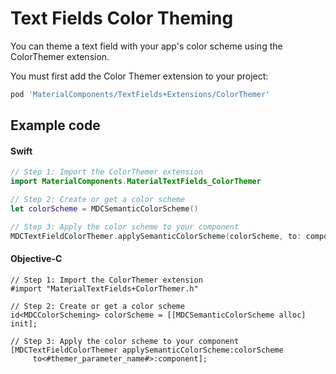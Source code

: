 <!--docs:
title: "Color Theming"
layout: detail
section: components
excerpt: "How to theme Text Fields using the Material Design color system."
iconId: text_field
path: /catalog/textfields/color-theming/
-->

# Text Fields Color Theming

You can theme a text field with your app's color scheme using the ColorThemer extension.

You must first add the Color Themer extension to your project:

``` bash
pod 'MaterialComponents/TextFields+Extensions/ColorThemer'
```

## Example code

<!--<div class="material-code-render" markdown="1">-->
#### Swift
``` swift
// Step 1: Import the ColorThemer extension
import MaterialComponents.MaterialTextFields_ColorThemer

// Step 2: Create or get a color scheme
let colorScheme = MDCSemanticColorScheme()

// Step 3: Apply the color scheme to your component
MDCTextFieldColorThemer.applySemanticColorScheme(colorScheme, to: component)
```

#### Objective-C

``` objc
// Step 1: Import the ColorThemer extension
#import "MaterialTextFields+ColorThemer.h"

// Step 2: Create or get a color scheme
id<MDCColorScheming> colorScheme = [[MDCSemanticColorScheme alloc] init];

// Step 3: Apply the color scheme to your component
[MDCTextFieldColorThemer applySemanticColorScheme:colorScheme
     to<#themer_parameter_name#>:component];
```
<!--</div>-->
